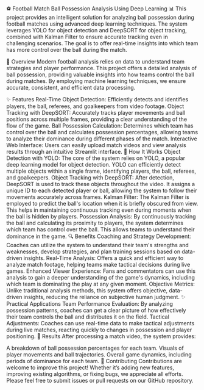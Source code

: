 ⚽ Football Match Ball Possession Analysis Using Deep Learning 📊
This project provides an intelligent solution for analyzing ball possession during football matches using advanced deep learning techniques. The system leverages YOLO for object detection and DeepSORT for object tracking, combined with Kalman Filter to ensure accurate tracking even in challenging scenarios. The goal is to offer real-time insights into which team has more control over the ball during the match.

📑 Overview
Modern football analysis relies on data to understand team strategies and player performance. This project offers a detailed analysis of ball possession, providing valuable insights into how teams control the ball during matches. By employing machine learning techniques, we ensure accurate, consistent, and efficient data processing.

✨ Features
Real-Time Object Detection: Efficiently detects and identifies players, the ball, referees, and goalkeepers from video footage.
Object Tracking with DeepSORT: Accurately tracks player movements and ball positions across multiple frames, providing a clear understanding of the flow of the game.
Ball Possession Calculation: Determines which team has control over the ball and calculates possession percentages, allowing teams to analyze their dominance during different phases of the match.
Interactive Web Interface: Users can easily upload match videos and view analysis results through an intuitive Streamlit interface.
🔧 How It Works
Object Detection with YOLO:
The core of the system relies on YOLO, a popular deep learning model for object detection. YOLO can efficiently detect multiple objects within a single frame, identifying players, the ball, referees, and goalkeepers.
Object Tracking with DeepSORT:
After detection, DeepSORT is used to track these objects throughout the video. It assigns a unique ID to each detected player or ball, allowing the system to follow their movements accurately across frames.
Kalman Filter:
The Kalman Filter is employed to predict the ball's location when it is briefly obscured from view. This helps in maintaining continuous tracking even during moments when the ball is hidden by players.
Possession Analysis:
By continuously tracking the ball and calculating its proximity to players, the system determines which team has control over the ball. This allows teams to understand their dominance in the game.
🔍 Benefits
Coaching and Strategy Development: Coaches can utilize the system to understand their team's strengths and weaknesses, develop strategies, and plan training sessions based on data-driven insights.
Real-Time Analysis: Offers a quick and efficient way to analyze match footage, helping teams make tactical decisions during live games.
Enhanced Viewer Experience: Fans and commentators can use this analysis to gain a deeper understanding of the game's dynamics, including which team is dominating the play at any given moment.
Objective Metrics: Unlike traditional analysis methods, this system offers objective, data-driven insights, reducing the reliance on subjective human judgment.
✨ Practical Applications
Team Performance Evaluation: By analyzing possession patterns, coaches can get a clear picture of how effectively their team controls the ball and distributes it on the field.
Tactical Adjustments: Coaches can use real-time data to make tactical adjustments during live matches, reacting quickly to changes in possession and player positioning.
🎯 Results
After processing a match video, the system provides:

A breakdown of ball possession percentages for each team.
Visuals of player movements and ball trajectories.
Overall game dynamics, including periods of dominance for each team.
🤝 Contributing
Contributions are welcome to improve this project! Whether it’s adding new features, improving existing algorithms, or fixing bugs, we appreciate all efforts. Please feel free to submit issues or pull requests on our GitHub repository.
